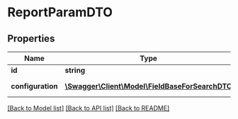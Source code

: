 # ReportParamDTO

## Properties
Name | Type | Description | Notes
------------ | ------------- | ------------- | -------------
**id** | **string** | Parameter id | [optional] 
**configuration** | [**\Swagger\Client\Model\FieldBaseForSearchDTO**](FieldBaseForSearchDTO.md) | Parameter configuration | [optional] 

[[Back to Model list]](../README.md#documentation-for-models) [[Back to API list]](../README.md#documentation-for-api-endpoints) [[Back to README]](../README.md)


